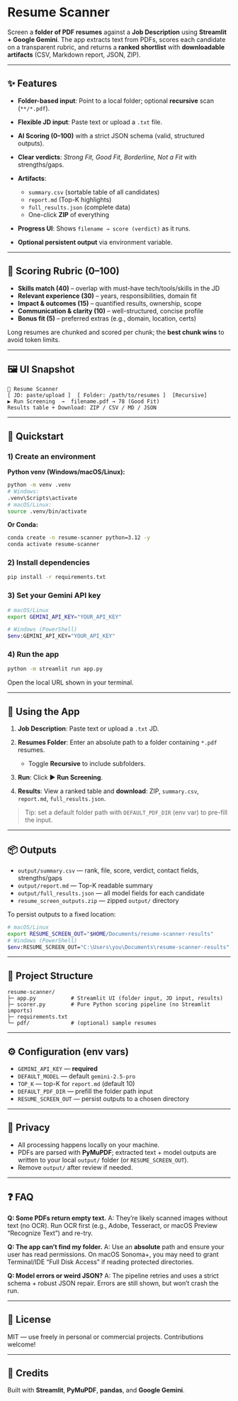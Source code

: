 # Resume Scanner

Screen a **folder of PDF resumes** against a **Job Description** using **Streamlit + Google Gemini**.
The app extracts text from PDFs, scores each candidate on a transparent rubric, and returns a **ranked shortlist** with **downloadable artifacts** (CSV, Markdown report, JSON, ZIP).

---

## ✨ Features

* **Folder-based input**: Point to a local folder; optional **recursive** scan (`**/*.pdf`).
* **Flexible JD input**: Paste text or upload a `.txt` file.
* **AI Scoring (0–100)** with a strict JSON schema (valid, structured outputs).
* **Clear verdicts**: *Strong Fit, Good Fit, Borderline, Not a Fit* with strengths/gaps.
* **Artifacts**:

  * `summary.csv` (sortable table of all candidates)
  * `report.md` (Top-K highlights)
  * `full_results.json` (complete data)
  * One-click **ZIP** of everything
* **Progress UI**: Shows `filename → score (verdict)` as it runs.
* **Optional persistent output** via environment variable.

---

## 🧪 Scoring Rubric (0–100)

* **Skills match (40)** – overlap with must-have tech/tools/skills in the JD
* **Relevant experience (30)** – years, responsibilities, domain fit
* **Impact & outcomes (15)** – quantified results, ownership, scope
* **Communication & clarity (10)** – well-structured, concise profile
* **Bonus fit (5)** – preferred extras (e.g., domain, location, certs)

Long resumes are chunked and scored per chunk; the **best chunk wins** to avoid token limits.

---

## 🖼️ UI Snapshot

```
📄 Resume Scanner
[ JD: paste/upload ]  [ Folder: /path/to/resumes ]  [Recursive]
▶ Run Screening  →  filename.pdf → 78 (Good Fit)
Results table + Download: ZIP / CSV / MD / JSON
```

---

## 🚀 Quickstart

### 1) Create an environment

**Python venv (Windows/macOS/Linux):**

```bash
python -m venv .venv
# Windows:
.venv\Scripts\activate
# macOS/Linux:
source .venv/bin/activate
```

**Or Conda:**

```bash
conda create -n resume-scanner python=3.12 -y
conda activate resume-scanner
```

### 2) Install dependencies

```bash
pip install -r requirements.txt
```

### 3) Set your Gemini API key

```bash
# macOS/Linux
export GEMINI_API_KEY="YOUR_API_KEY"

# Windows (PowerShell)
$env:GEMINI_API_KEY="YOUR_API_KEY"
```

### 4) Run the app

```bash
python -m streamlit run app.py
```

Open the local URL shown in your terminal.

---

## 📁 Using the App

1. **Job Description**: Paste text or upload a `.txt` JD.
2. **Resumes Folder**: Enter an absolute path to a folder containing `*.pdf` resumes.

   * Toggle **Recursive** to include subfolders.
3. **Run**: Click **▶ Run Screening**.
4. **Results**: View a ranked table and **download**: ZIP, `summary.csv`, `report.md`, `full_results.json`.

> Tip: set a default folder path with `DEFAULT_PDF_DIR` (env var) to pre-fill the input.

---

## 📦 Outputs

* `output/summary.csv` — rank, file, score, verdict, contact fields, strengths/gaps
* `output/report.md` — Top-K readable summary
* `output/full_results.json` — all model fields for each candidate
* `resume_screen_outputs.zip` — zipped `output/` directory

To persist outputs to a fixed location:

```bash
# macOS/Linux
export RESUME_SCREEN_OUT="$HOME/Documents/resume-scanner-results"
# Windows (PowerShell)
$env:RESUME_SCREEN_OUT="C:\Users\you\Documents\resume-scanner-results"
```

---

## 🧱 Project Structure

```
resume-scanner/
├─ app.py           # Streamlit UI (folder input, JD input, results)
├─ scorer.py        # Pure Python scoring pipeline (no Streamlit imports)
├─ requirements.txt
└─ pdf/             # (optional) sample resumes
```

---

## ⚙️ Configuration (env vars)

* `GEMINI_API_KEY` — **required**
* `DEFAULT_MODEL` — default `gemini-2.5-pro`
* `TOP_K` — top-K for `report.md` (default 10)
* `DEFAULT_PDF_DIR` — prefill the folder path input
* `RESUME_SCREEN_OUT` — persist outputs to a chosen directory

---

## 🔐 Privacy

* All processing happens locally on your machine.
* PDFs are parsed with **PyMuPDF**; extracted text + model outputs are written to your local `output/` folder (or `RESUME_SCREEN_OUT`).
* Remove `output/` after review if needed.

---

## ❓ FAQ

**Q: Some PDFs return empty text.**
A: They’re likely scanned images without text (no OCR). Run OCR first (e.g., Adobe, Tesseract, or macOS Preview “Recognize Text”) and re-try.

**Q: The app can’t find my folder.**
A: Use an **absolute** path and ensure your user has read permissions. On macOS Sonoma+, you may need to grant Terminal/IDE “Full Disk Access” if reading protected directories.

**Q: Model errors or weird JSON?**
A: The pipeline retries and uses a strict schema + robust JSON repair. Errors are still shown, but won’t crash the run.

---


## 📝 License

MIT — use freely in personal or commercial projects. Contributions welcome!

---

## 🙌 Credits

Built with **Streamlit**, **PyMuPDF**, **pandas**, and **Google Gemini**.


